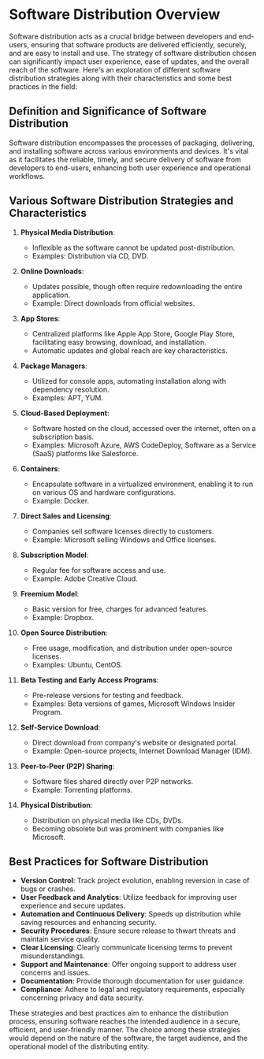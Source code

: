 # Software Distribution Overview

Software distribution acts as a crucial bridge between developers and end-users, ensuring that software products are delivered efficiently, securely, and are easy to install and use. The strategy of software distribution chosen can significantly impact user experience, ease of updates, and the overall reach of the software. Here's an exploration of different software distribution strategies along with their characteristics and some best practices in the field:

## Definition and Significance of Software Distribution

Software distribution encompasses the processes of packaging, delivering, and installing software across various environments and devices. It's vital as it facilitates the reliable, timely, and secure delivery of software from developers to end-users, enhancing both user experience and operational workflows.

## Various Software Distribution Strategies and Characteristics

1. **Physical Media Distribution**:
   - Inflexible as the software cannot be updated post-distribution.
   - Examples: Distribution via CD, DVD.

2. **Online Downloads**:
   - Updates possible, though often require redownloading the entire application.
   - Example: Direct downloads from official websites.

3. **App Stores**:
   - Centralized platforms like Apple App Store, Google Play Store, facilitating easy browsing, download, and installation.
   - Automatic updates and global reach are key characteristics.

4. **Package Managers**:
   - Utilized for console apps, automating installation along with dependency resolution.
   - Examples: APT, YUM.

5. **Cloud-Based Deployment**:
   - Software hosted on the cloud, accessed over the internet, often on a subscription basis.
   - Examples: Microsoft Azure, AWS CodeDeploy, Software as a Service (SaaS) platforms like Salesforce.

6. **Containers**:
   - Encapsulate software in a virtualized environment, enabling it to run on various OS and hardware configurations.
   - Example: Docker.

7. **Direct Sales and Licensing**:
   - Companies sell software licenses directly to customers.
   - Example: Microsoft selling Windows and Office licenses.

8. **Subscription Model**:
   - Regular fee for software access and use.
   - Example: Adobe Creative Cloud.

9. **Freemium Model**:
   - Basic version for free, charges for advanced features.
   - Example: Dropbox.

10. **Open Source Distribution**:
    - Free usage, modification, and distribution under open-source licenses.
    - Examples: Ubuntu, CentOS.

11. **Beta Testing and Early Access Programs**:
    - Pre-release versions for testing and feedback.
    - Examples: Beta versions of games, Microsoft Windows Insider Program.

12. **Self-Service Download**:
    - Direct download from company's website or designated portal.
    - Example: Open-source projects, Internet Download Manager (IDM).

13. **Peer-to-Peer (P2P) Sharing**:
    - Software files shared directly over P2P networks.
    - Example: Torrenting platforms.

14. **Physical Distribution**:
    - Distribution on physical media like CDs, DVDs.
    - Becoming obsolete but was prominent with companies like Microsoft.

## Best Practices for Software Distribution

- **Version Control**: Track project evolution, enabling reversion in case of bugs or crashes.
- **User Feedback and Analytics**: Utilize feedback for improving user experience and secure updates.
- **Automation and Continuous Delivery**: Speeds up distribution while saving resources and enhancing security.
- **Security Procedures**: Ensure secure release to thwart threats and maintain service quality.
- **Clear Licensing**: Clearly communicate licensing terms to prevent misunderstandings.
- **Support and Maintenance**: Offer ongoing support to address user concerns and issues.
- **Documentation**: Provide thorough documentation for user guidance.
- **Compliance**: Adhere to legal and regulatory requirements, especially concerning privacy and data security.

These strategies and best practices aim to enhance the distribution process, ensuring software reaches the intended audience in a secure, efficient, and user-friendly manner. The choice among these strategies would depend on the nature of the software, the target audience, and the operational model of the distributing entity.
